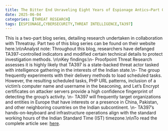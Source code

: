 ```yaml
---
title: The Bitter End Unraveling Eight Years of Espionage Antics—Part One
date: 2025-06-04
categories: [THREAT RESEARCH]
tags: [ESPIONAGE,CYBERSECURITY,THREAT INTELLIGENCE,TA397]
---
```


This is a two-part blog series, detailing research undertaken in collaboration with Threatray. Part two of this blog series can be found on their website here.\n\nAnalyst note: Throughout this blog, researchers have defanged TA397-controlled indicators and modified certain technical details to protect investigation methods. \n\nKey findings:\n- Proofpoint Threat Research assesses it is highly likely that TA397 is a state-backed threat actor tasked with intelligence gathering in the interests of the Indian state.\n- The group frequently experiments with their delivery methods to load scheduled tasks. However, the resulting scheduled tasks, PHP URL patterns, inclusion of a victim’s computer name and username in the beaconing, and Let’s Encrypt certificates on attacker servers provide a high confidence fingerprint of detecting the group’s activity.  \n- TA397 will frequently target organizations and entities in Europe that have interests or a presence in China, Pakistan, and other neighboring countries on the Indian subcontinent. \n- TA397’s hands-on-keyboard and infrastructure operations align with the standard working hours of the Indian Standard Time (IST) timezone.\n\nTo read the complete article see: [here](https://www.proofpoint.com/us/blog/threat-insight/bitter-end-unraveling-eight-years-espionage-antics-part-one).